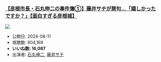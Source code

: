 ### [【彦根市長・石丸伸二の事件簿①】藤井サチが禁句…「嬉しかったですか？」【面白すぎる彦根城】](https://www.youtube.com/watch?v=0p6zOpzlS34)
[![](https://img.youtube.com/vi/0p6zOpzlS34/sddefault.jpg)](https://www.youtube.com/watch?v=0p6zOpzlS34)
-   公開日: 2024-08-11
-   視聴数: 804,168
-   **いいね数: 16,087**
-   出演者: [石丸伸二](/rehacq_fan/people/石丸伸二 "wikilink"), [藤井サチ](/rehacq_fan/people/藤井サチ "wikilink")
